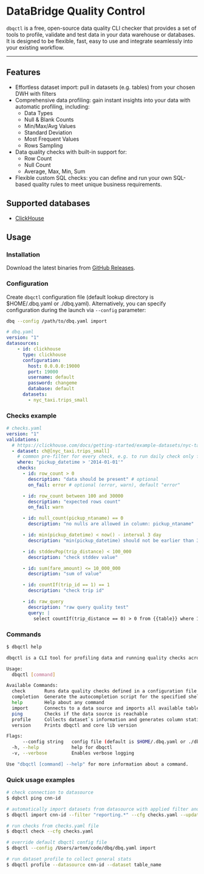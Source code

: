 # DataBridge Quality Control

`dbqctl` is a free, open-source data quality CLI checker that provides a set of tools to profile, validate and test data in your data warehouse or databases. 
It is designed to be flexible, fast, easy to use and integrate seamlessly into your existing workflow.

---

## Features

- Effortless dataset import: pull in datasets (e.g. tables) from your chosen DWH with filters
- Comprehensive data profiling: gain instant insights into your data with automatic profiling, including:
  - Data Types
  - Null & Blank Counts
  - Min/Max/Avg Values
  - Standard Deviation
  - Most Frequent Values
  - Rows Sampling
- Data quality checks with built-in support for:
  - Row Count
  - Null Count
  - Average, Max, Min, Sum
- Flexible custom SQL checks: you can define and run your own SQL-based quality rules to meet unique business requirements.

## Supported databases
- [ClickHouse](https://clickhouse.com/)

## Usage

### Installation

Download the latest binaries from [GitHub Releases](https://github.com/DataBridgeTech/dbqctl/releases).

### Configuration

Create `dbqctl` configuration file (default lookup directory is $HOME/.dbq.yaml or ./dbq.yaml). Alternatively,
you can specify configuration during the launch via `--config` parameter:

```bash
dbq --config /path/to/dbq.yaml import
```

```yaml
# dbq.yaml
version: "1"
datasources:
    - id: clickhouse
      type: clickhouse
      configuration:
        host: 0.0.0.0:19000
        port: 19000
        username: default
        password: changeme
        database: default
      datasets:
        - nyc_taxi.trips_small
```

### Checks example

```yaml
# checks.yaml
version: "1"
validations:
  # https://clickhouse.com/docs/getting-started/example-datasets/nyc-taxi
  - dataset: ch@[nyc_taxi.trips_small]
    # common pre-filter for every check, e.g. to run daily check only for yesterday
    where: "pickup_datetime > '2014-01-01'"
    checks:
      - id: row_count > 0
        description: "data should be present" # optional
        on_fail: error # optional (error, warn), default "error"

      - id: row_count between 100 and 30000
        description: "expected rows count"
        on_fail: warn

      - id: null_count(pickup_ntaname) == 0
        description: "no nulls are allowed in column: pickup_ntaname"

      - id: min(pickup_datetime) < now() - interval 3 day
        description: "min(pickup_datetime) should not be earlier than 3 days"

      - id: stddevPop(trip_distance) < 100_000
        description: "check stddev value"

      - id: sum(fare_amount) <= 10_000_000
        description: "sum of value"

      - id: countIf(trip_id == 1) == 1
        description: "check trip id"

      - id: raw_query
        description: "raw query quality test"
        query: |
          select countIf(trip_distance == 0) > 0 from {{table}} where 1=1
```

### Commands

```bash
$ dbqctl help

dbqctl is a CLI tool for profiling data and running quality checks across various data sources

Usage:
  dbqctl [command]

Available Commands:
  check       Runs data quality checks defined in a configuration file against a datasource
  completion  Generate the autocompletion script for the specified shell
  help        Help about any command
  import      Connects to a data source and imports all available tables as datasets
  ping        Checks if the data source is reachable
  profile     Collects dataset`s information and generates column statistics
  version     Prints dbqctl and core lib version

Flags:
      --config string   config file (default is $HOME/.dbq.yaml or ./dbq.yaml)
  -h, --help            help for dbqctl
  -v, --verbose         Enables verbose logging

Use "dbqctl [command] --help" for more information about a command.
```

### Quick usage examples
```bash
# check connection to datasource
$ dqbctl ping cnn-id

# automatically import datasets from datasource with applied filter and in-place update config file 
$ dbqctl import cnn-id --filter "reporting.*" --cfg checks.yaml --update-cfg

# run checks from checks.yaml file
$ dbqctl check --cfg checks.yaml

# override default dbqctl config file
$ dbqctl --config /Users/artem/code/dbq/dbq.yaml import

# run dataset profile to collect general stats
$ dbqctl profile --datasource cnn-id --dataset table_name
```
